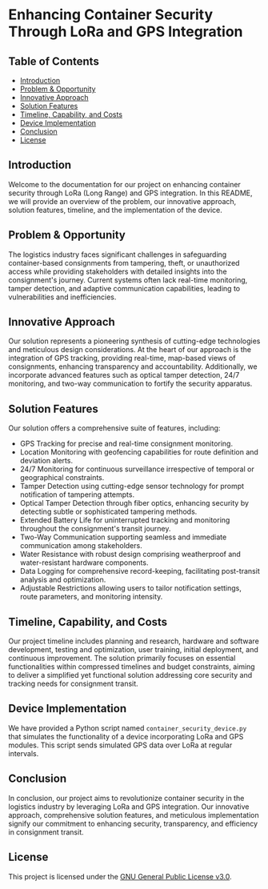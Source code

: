 # Enhancing Container Security Through LoRa and GPS Integration

## Table of Contents

- [Introduction](#introduction)
- [Problem & Opportunity](#problem--opportunity)
- [Innovative Approach](#innovative-approach)
- [Solution Features](#solution-features)
- [Timeline, Capability, and Costs](#timeline-capability-and-costs)
- [Device Implementation](#device-implementation)
- [Conclusion](#conclusion)
- [License](#license)

## Introduction

Welcome to the documentation for our project on enhancing container security through LoRa (Long Range) and GPS integration. In this README, we will provide an overview of the problem, our innovative approach, solution features, timeline, and the implementation of the device.

## Problem & Opportunity

The logistics industry faces significant challenges in safeguarding container-based consignments from tampering, theft, or unauthorized access while providing stakeholders with detailed insights into the consignment's journey. Current systems often lack real-time monitoring, tamper detection, and adaptive communication capabilities, leading to vulnerabilities and inefficiencies.

## Innovative Approach

Our solution represents a pioneering synthesis of cutting-edge technologies and meticulous design considerations. At the heart of our approach is the integration of GPS tracking, providing real-time, map-based views of consignments, enhancing transparency and accountability. Additionally, we incorporate advanced features such as optical tamper detection, 24/7 monitoring, and two-way communication to fortify the security apparatus.

## Solution Features

Our solution offers a comprehensive suite of features, including:
- GPS Tracking for precise and real-time consignment monitoring.
- Location Monitoring with geofencing capabilities for route definition and deviation alerts.
- 24/7 Monitoring for continuous surveillance irrespective of temporal or geographical constraints.
- Tamper Detection using cutting-edge sensor technology for prompt notification of tampering attempts.
- Optical Tamper Detection through fiber optics, enhancing security by detecting subtle or sophisticated tampering methods.
- Extended Battery Life for uninterrupted tracking and monitoring throughout the consignment's transit journey.
- Two-Way Communication supporting seamless and immediate communication among stakeholders.
- Water Resistance with robust design comprising weatherproof and water-resistant hardware components.
- Data Logging for comprehensive record-keeping, facilitating post-transit analysis and optimization.
- Adjustable Restrictions allowing users to tailor notification settings, route parameters, and monitoring intensity.

## Timeline, Capability, and Costs

Our project timeline includes planning and research, hardware and software development, testing and optimization, user training, initial deployment, and continuous improvement. The solution primarily focuses on essential functionalities within compressed timelines and budget constraints, aiming to deliver a simplified yet functional solution addressing core security and tracking needs for consignment transit.

## Device Implementation

We have provided a Python script named `container_security_device.py` that simulates the functionality of a device incorporating LoRa and GPS modules. This script sends simulated GPS data over LoRa at regular intervals.

## Conclusion

In conclusion, our project aims to revolutionize container security in the logistics industry by leveraging LoRa and GPS integration. Our innovative approach, comprehensive solution features, and meticulous implementation signify our commitment to enhancing security, transparency, and efficiency in consignment transit.

## License

This project is licensed under the [GNU General Public License v3.0](LICENSE).
